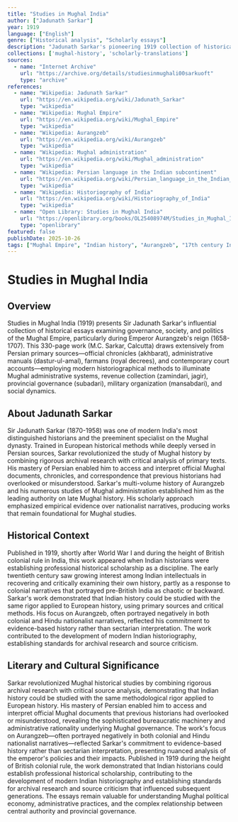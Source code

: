 ```yaml
---
title: "Studies in Mughal India"
author: ["Jadunath Sarkar"]
year: 1919
language: ["English"]
genre: ["Historical analysis", "Scholarly essays"]
description: "Jadunath Sarkar's pioneering 1919 collection of historical essays analyzing Mughal Empire governance, society, and politics during Aurangzeb's reign, drawing extensively from Persian primary sources including official chronicles, administrative documents, and contemporary accounts. Revolutionary for employing rigorous archival research and critical source analysis to Mughal history, establishing modern historiographical standards for the period. Illuminates Mughal administrative machinery, revenue systems, provincial governance, and social structures through evidence-based analysis rather than sectarian narratives."
collections: ['mughal-history', 'scholarly-translations']
sources:
  - name: "Internet Archive"
    url: "https://archive.org/details/studiesinmughali00sarkuoft"
    type: "archive"
references:
  - name: "Wikipedia: Jadunath Sarkar"
    url: "https://en.wikipedia.org/wiki/Jadunath_Sarkar"
    type: "wikipedia"
  - name: "Wikipedia: Mughal Empire"
    url: "https://en.wikipedia.org/wiki/Mughal_Empire"
    type: "wikipedia"
  - name: "Wikipedia: Aurangzeb"
    url: "https://en.wikipedia.org/wiki/Aurangzeb"
    type: "wikipedia"
  - name: "Wikipedia: Mughal administration"
    url: "https://en.wikipedia.org/wiki/Mughal_administration"
    type: "wikipedia"
  - name: "Wikipedia: Persian language in the Indian subcontinent"
    url: "https://en.wikipedia.org/wiki/Persian_language_in_the_Indian_subcontinent"
    type: "wikipedia"
  - name: "Wikipedia: Historiography of India"
    url: "https://en.wikipedia.org/wiki/Historiography_of_India"
    type: "wikipedia"
  - name: "Open Library: Studies in Mughal India"
    url: "https://openlibrary.org/books/OL25408974M/Studies_in_Mughal_India"
    type: "openlibrary"
featured: false
publishDate: 2025-10-26
tags: ["Mughal Empire", "Indian history", "Aurangzeb", "17th century India", "Persian sources", "historical scholarship", "South Asian history", "digital heritage", "public domain"]
---
```


# Studies in Mughal India

## Overview

Studies in Mughal India (1919) presents Sir Jadunath Sarkar's influential collection of historical essays examining governance, society, and politics of the Mughal Empire, particularly during Emperor Aurangzeb's reign (1658-1707). This 330-page work (M.C. Sarkar, Calcutta) draws extensively from Persian primary sources—official chronicles (akhbarat), administrative manuals (dastur-ul-amal), farmans (royal decrees), and contemporary court accounts—employing modern historiographical methods to illuminate Mughal administrative systems, revenue collection (zamindari, jagir), provincial governance (subadari), military organization (mansabdari), and social dynamics.

## About Jadunath Sarkar

Sir Jadunath Sarkar (1870-1958) was one of modern India's most distinguished historians and the preeminent specialist on the Mughal dynasty. Trained in European historical methods while deeply versed in Persian sources, Sarkar revolutionized the study of Mughal history by combining rigorous archival research with critical analysis of primary texts. His mastery of Persian enabled him to access and interpret official Mughal documents, chronicles, and correspondence that previous historians had overlooked or misunderstood. Sarkar's multi-volume history of Aurangzeb and his numerous studies of Mughal administration established him as the leading authority on late Mughal history. His scholarly approach emphasized empirical evidence over nationalist narratives, producing works that remain foundational for Mughal studies.

## Historical Context

Published in 1919, shortly after World War I and during the height of British colonial rule in India, this work appeared when Indian historians were establishing professional historical scholarship as a discipline. The early twentieth century saw growing interest among Indian intellectuals in recovering and critically examining their own history, partly as a response to colonial narratives that portrayed pre-British India as chaotic or backward. Sarkar's work demonstrated that Indian history could be studied with the same rigor applied to European history, using primary sources and critical methods. His focus on Aurangzeb, often portrayed negatively in both colonial and Hindu nationalist narratives, reflected his commitment to evidence-based history rather than sectarian interpretation. The work contributed to the development of modern Indian historiography, establishing standards for archival research and source criticism.

## Literary and Cultural Significance

Sarkar revolutionized Mughal historical studies by combining rigorous archival research with critical source analysis, demonstrating that Indian history could be studied with the same methodological rigor applied to European history. His mastery of Persian enabled him to access and interpret official Mughal documents that previous historians had overlooked or misunderstood, revealing the sophisticated bureaucratic machinery and administrative rationality underlying Mughal governance. The work's focus on Aurangzeb—often portrayed negatively in both colonial and Hindu nationalist narratives—reflected Sarkar's commitment to evidence-based history rather than sectarian interpretation, presenting nuanced analysis of the emperor's policies and their impacts. Published in 1919 during the height of British colonial rule, the work demonstrated that Indian historians could establish professional historical scholarship, contributing to the development of modern Indian historiography and establishing standards for archival research and source criticism that influenced subsequent generations. The essays remain valuable for understanding Mughal political economy, administrative practices, and the complex relationship between central authority and provincial governance.
